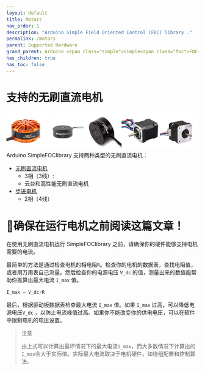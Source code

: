 ```yaml
---
layout: default
title: Motors
nav_order: 1
description: "Arduino Simple Field Oriented Control (FOC) library ."
permalink: /motors
parent: Supported Hardware
grand_parent: Arduino <span class="simple">Simple<span class="foc">FOC</span>library</span>
has_children: true
has_toc: false
---
```


# 支持的无刷直流电机

<div class="width60">
<img src="extras/Images/mot2.jpg" style="width:20%;display:inline"><img src="extras/Images/bigger.jpg" style="width:20%;display:inline"><img src="extras/Images/mot.jpg" style="width:20%;display:inline"><img src="extras/Images/nema17_2.jpg" style="width:20%;display:inline"><img src="extras/Images/nema17_1.jpg" style="width:20%;display:inline">
</div>
Arduino <span class="simple">Simple<span class="foc">FOC</span>library</span> 支持两种类型的无刷直流电机：

- [无刷直流电机 <i class="fa fa-external-link"></i>](bldc_motors) 
  - 3相（3线）:
  - 云台和高性能无刷直流电机
- [步进电机 <i class="fa fa-external-link"></i>](stepper_motors) 
  - 2相（4线）

# 📢确保在运行电机之前阅读这篇文章！

在使用无刷直流电机运行 Simple<span class="foc">FOC</span>library 之前，请确保你的硬件能够支持电机需要的电流。

最简单的方法是通过检查电机的相电阻`R`。检查你的电机的数据表，查找电阻值，或者用万用表自己测量。然后检查你的电源电压 `V_dc` 的值，测量出来的数值能帮助你推算出最大电流 `I_max` 值。

```cpp
I_max = V_dc/R
```

最后，根据驱动板数据表检查最大电流 `I_max` 值。如果 `I_max` 过高，可以降低电源电压`V_dc` ，以防止电流峰值过高。如果你不能改变你的供电电压，可以在软件中限制电机的电压设置。

<blockquote class="warning">
    <p class="heading">注意</p>
   由上式可以计算出最坏情况下的最大电流<code class="highlighter-rouge">I_max</code>，而大多数情况下计算出的<code class="highlighter-rouge">I_max</code>会大于实际值。实际最大电流取决于电机硬件，如绕组配置和控制算法。
</blockquote>



